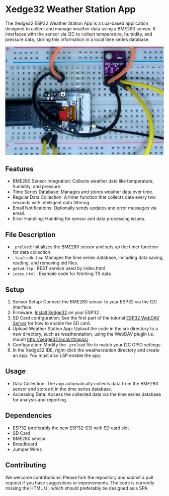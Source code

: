 # Xedge32 Weather Station App

The Xedge32 ESP32 Weather Station App is a Lua-based application designed to collect and manage weather data using a BME280 sensor. It interfaces with the sensor via I2C to collect temperature, humidity, and pressure data, storing this information in a local time series database.

![Weather Station](doc/weatherstation.jpg "Weather Station")

## Features

* BME280 Sensor Integration: Collects weather data like temperature, humidity, and pressure.
* Time Series Database: Manages and stores weather data over time.
* Regular Data Collection: A timer function that collects data every two seconds with intelligent data filtering.
* Email Notifications: Optionally sends updates and error messages via email.
* Error Handling: Handling for sensor and data processing issues.

## File Description

* `.preload`: Initializes the BME280 sensor and sets up the timer function for data collection.
* `.lua/tsdb.lua`: Manages the time series database, including data saving, reading, and removing old files.
* `getwd.lsp` : REST service used by index.html
* `index.html` : Example code for fetching TS data

## Setup

1. Sensor Setup: Connect the BME280 sensor to your ESP32 via the I2C interface.
2. Firmware: [Install Xedge32](https://realtimelogic.com/downloads/bas/ESP32/) on your ESP32.
3. SD Card configuration: See the first part of the tutorial [ESP32 WebDAV Server](https://realtimelogic.com/articles/ESP32-WebDAV-Server) for how to enable the SD card.
2. Upload Weather Station App: Upload the code in the src directory to a new directory, such as weatherstation, using the WebDAV plugin i.e. mount http://xedge32.local/rtl/apps/
3. Configuration: Modify the `.preload` file to match your I2C GPIO settings.
4. In the Xedge32 IDE, right-click the weatherstation directory and create an app. You must also LSP enable the app.

## Usage
* Data Collection: The app automatically collects data from the BME280 sensor and stores it in the time series database.
* Accessing Data: Access the collected data via the time series database for analysis and reporting.

## Dependencies
* ESP32 (preferably the new ESP32-S3) with SD card slot
* SD Card
* BME280 sensor
* Breadboard
* Jumper Wires

## Contributing

We welcome contributions! Please fork the repository and submit a pull request if you have suggestions or improvements. The code is currently missing the HTML UI, which should preferably be designed as a SPA.